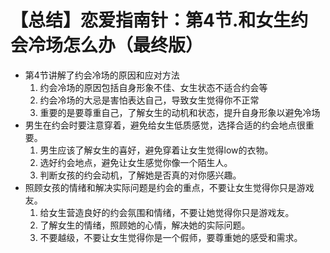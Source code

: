 # 【总结】恋爱指南针：第4节.和女生约会冷场怎么办（最终版）

-   第4节讲解了约会冷场的原因和应对方法
    1.  约会冷场的原因包括自身形象不佳、女生状态不适合约会等
    2.  约会冷场的大忌是害怕表达自己，导致女生觉得你不正常
    3.  重要的是要尊重自己，了解女生的动机和状态，提升自身形象以避免冷场
-   男生在约会时要注意穿着，避免给女生低质感觉，选择合适的约会地点很重要。
    1.  男生应该了解女生的喜好，避免穿着让女生觉得low的衣物。
    2.  选好约会地点，避免让女生感觉你像一个陌生人。
    3.  判断女孩的约会动机，了解她是否真的对你感兴趣。
-   照顾女孩的情绪和解决实际问题是约会的重点，不要让女生觉得你只是游戏友。
    1.  给女生营造良好的约会氛围和情绪，不要让她觉得你只是游戏友。
    2.  了解女生的情绪，照顾她的心情，解决她的实际问题。
    3.  不要越级，不要让女生觉得你是一个假师，要尊重她的感受和需求。